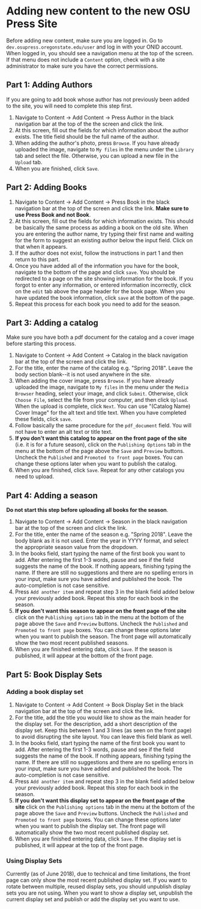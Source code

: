 # Adding new content to the new OSU Press Site

Before adding new content, make sure you are logged in. Go to `dev.osupress.oregonstate.edu/user` and log in with your ONID account. When logged in, you should see a navigation menu at the top of the screen. If that menu does not include a `Content` option, check with a site administrator to make sure you have the correct permissions.

## Part 1: Adding Authors
If you are going to add book whose author has not previously been added to the site, you will need to complete this step first.

1. Navigate to Content -> Add Content -> Press Author in the black navigation bar at the top of the the screen and click the link.
2. At this screen, fill out the fields for which information about the author exists. The title field should be the full name of the author.
3. When adding the author's photo, press `Browse`. If you have already uploaded the image, navigate to `My files` in the menu under the `Library` tab and select the file. Otherwise, you can upload a new file in the `Upload` tab.
4. When you are finished, click `Save`.

## Part 2: Adding Books
1. Navigate to Content -> Add Content -> Press Book in the black navigation bar at the top of the screen and click the link. **Make sure to use Press Book and not Book**.
2. At this screen, fill out the fields for which information exists. This should be basically the same process as adding a book on the old site. When you are entering the author name, try typing their first name and waiting for the form to suggest an existing author below the input field. Click on that when it appears.
  1. If the author does not exist, follow the instructions in part 1 and then return to this part.
3. Once you have added all of the information you have for the book, navigate to the bottom of the page and click `save`. You should be redirected to a page on the site showing information for the book. If you forgot to enter any information, or entered information incorrectly, click on the `edit` tab above the page header for the book page. When you have updated the book information, click `save` at the bottom of the page.
4. Repeat this process for each book you need to add for the season.

## Part 3: Adding a catalog

Make sure you have both a pdf document for the catalog and a cover image before starting this process.

1. Navigate to Content -> Add Content -> Catalog in the black navigation bar at the top of the screen and click the link.
2. For the title, enter the name of the catalog e.g. "Spring 2018". Leave the body section blank--it is not used anywhere in the site.
3. When adding the cover image, press `Browse`. If you have already uploaded the image, navigate to `My files` in the menu under the `Media Browser` heading, select your image, and click `Submit`. Otherwise, click `Choose File`, select the file from your computer, and then click `Upload`. When the upload is complete, click `Next`. You can use "(Catalog Name) Cover Image" for the alt text and title text. When you have completed these fields, click `save`.
4. Follow basically the same procedure for the `pdf_document` field. You will not have to enter an alt text or title text.
5. **If you don't want this catalog to appear on the front page of the site** (i.e. it is for a future season), click on the `Publishing Options` tab in the menu at the bottom of the page above the `Save` and `Preview` buttons. Uncheck the `Published` and `Promoted to front page` boxes. You can change these options later when you want to publish the catalog.
6. When you are finished, click `Save`. Repeat for any other catalogs you need to upload.

## Part 4: Adding a season

**Do not start this step before uploading all books for the season**.

1. Navigate to Content -> Add Content -> Season in the black navigation bar at the top of the screen and click the link.
2. For the title, enter the name of the season e.g. "Spring 2018". Leave the body blank as it is not used. Enter the year in YYYY format, and select the appropriate season value from the dropdown.
3. In the books field, start typing the name of the first book you want to add. After entering the first 1-3 words, pause and see if the field suggests the name of the book. If nothing appears, finishing typing the name. If there are still no suggestions and there are no spelling errors in your input, make sure you have added and published the book. The auto-completion is not case sensitive.
4. Press `Add another item` and repeat step 3 in the blank field added below your previously added book. Repeat this step for each book in the season.
5. **If you don't want this season to appear on the front page of the site** click on the `Publishing options` tab in the menu at the bottom of the page above the `Save` and `Preview` buttons. Uncheck the `Published` and `Promoted to front page` boxes. You can change these options later when you want to publish the season. The front page will automatically show the two most recent published seasons.
6. When you are finished entering data, click `Save`. If the season is published, it will appear at the bottom of the front page.

## Part 5: Book Display Sets

### Adding a book display set

1. Navigate to Content -> Add Content -> Book Display Set in the black navigation bar at the top of the screen and click the link.
2. For the title, add the title you would like to show as the main header for the display set. For the description, add a short description of the display set. Keep this between 1 and 3 lines (as seen on the front page) to avoid disrupting the site layout. You can leave this field blank as well.
3. In the books field, start typing the name of the first book you want to add. After entering the first 1-3 words, pause and see if the field suggests the name of the book. If nothing appears, finishing typing the name. If there are still no suggestions and there are no spelling errors in your input, make sure you have added and published the book. The auto-completion is not case sensitive.
4. Press `Add another item` and repeat step 3 in the blank field added below your previously added book. Repeat this step for each book in the season.
5. **If you don't want this display set to appear on the front page of the site** click on the `Publishing options` tab in the menu at the bottom of the page above the `Save` and `Preview` buttons. Uncheck the `Published` and `Promoted to front page` boxes. You can change these options later when you want to publish the display set. The front page will automatically show the two most recent published display set.
6. When you are finished entering data, click `Save`. If the display set is published, it will appear at the top of the front page.

### Using Display Sets

Currently (as of June 2018), due to technical and time limitations, the front page can only show the most recent published display set. If you want to rotate between multiple, reused display sets, you should unpublish display sets you are not using. When you want to show a display set, unpublish the current display set and publish or add the display set you want to use.